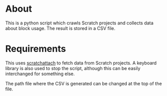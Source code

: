 # About
This is a python script which crawls Scratch projects and collects data about block usage. The result is stored in a CSV file.

# Requirements
This uses [scratchattach](https://github.com/TimMcCool/scratchattach) to fetch data from Scratch projects. A keyboard library is also used to stop the script, although this can be easily interchanged for something else.

The path file where the CSV is generated can be changed at the top of the file.
